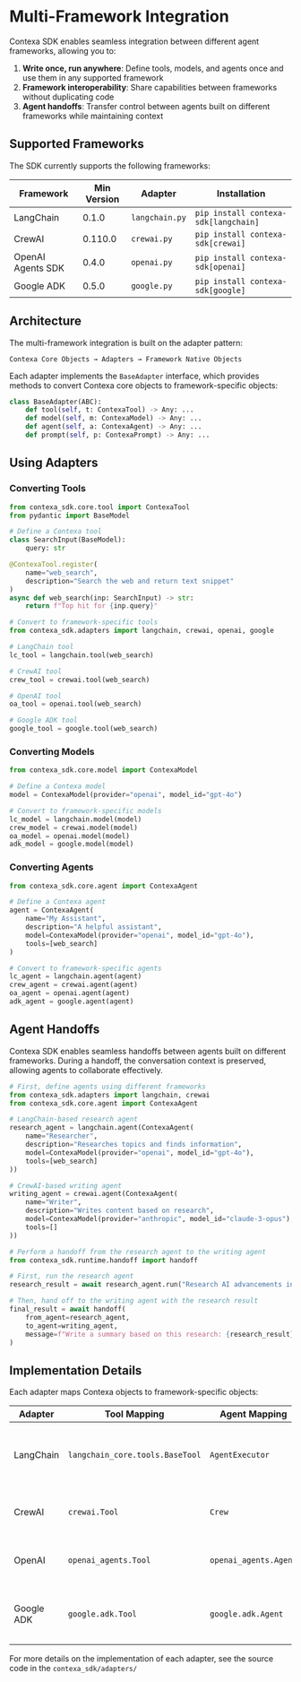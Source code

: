 # Multi-Framework Integration

Contexa SDK enables seamless integration between different agent frameworks, allowing you to:

1. **Write once, run anywhere**: Define tools, models, and agents once and use them in any supported framework
2. **Framework interoperability**: Share capabilities between frameworks without duplicating code
3. **Agent handoffs**: Transfer control between agents built on different frameworks while maintaining context

## Supported Frameworks

The SDK currently supports the following frameworks:

| Framework | Min Version | Adapter | Installation |
|-----------|-------------|---------|------------|
| LangChain | 0.1.0 | `langchain.py` | `pip install contexa-sdk[langchain]` |
| CrewAI | 0.110.0 | `crewai.py` | `pip install contexa-sdk[crewai]` |
| OpenAI Agents SDK | 0.4.0 | `openai.py` | `pip install contexa-sdk[openai]` |
| Google ADK | 0.5.0 | `google.py` | `pip install contexa-sdk[google]` |

## Architecture

The multi-framework integration is built on the adapter pattern:

```
Contexa Core Objects → Adapters → Framework Native Objects
```

Each adapter implements the `BaseAdapter` interface, which provides methods to convert Contexa core objects to framework-specific objects:

```python
class BaseAdapter(ABC):
    def tool(self, t: ContexaTool) -> Any: ...
    def model(self, m: ContexaModel) -> Any: ...
    def agent(self, a: ContexaAgent) -> Any: ...
    def prompt(self, p: ContexaPrompt) -> Any: ...
```

## Using Adapters

### Converting Tools

```python
from contexa_sdk.core.tool import ContexaTool
from pydantic import BaseModel

# Define a Contexa tool
class SearchInput(BaseModel):
    query: str

@ContexaTool.register(
    name="web_search",
    description="Search the web and return text snippet"
)
async def web_search(inp: SearchInput) -> str:
    return f"Top hit for {inp.query}"

# Convert to framework-specific tools
from contexa_sdk.adapters import langchain, crewai, openai, google

# LangChain tool
lc_tool = langchain.tool(web_search)

# CrewAI tool
crew_tool = crewai.tool(web_search)

# OpenAI tool
oa_tool = openai.tool(web_search)

# Google ADK tool
google_tool = google.tool(web_search)
```

### Converting Models

```python
from contexa_sdk.core.model import ContexaModel

# Define a Contexa model
model = ContexaModel(provider="openai", model_id="gpt-4o")

# Convert to framework-specific models
lc_model = langchain.model(model)
crew_model = crewai.model(model)
oa_model = openai.model(model)
adk_model = google.model(model)
```

### Converting Agents

```python
from contexa_sdk.core.agent import ContexaAgent

# Define a Contexa agent
agent = ContexaAgent(
    name="My Assistant",
    description="A helpful assistant",
    model=ContexaModel(provider="openai", model_id="gpt-4o"),
    tools=[web_search]
)

# Convert to framework-specific agents
lc_agent = langchain.agent(agent)
crew_agent = crewai.agent(agent)
oa_agent = openai.agent(agent)
adk_agent = google.agent(agent)
```

## Agent Handoffs

Contexa SDK enables seamless handoffs between agents built on different frameworks. During a handoff, the conversation context is preserved, allowing agents to collaborate effectively.

```python
# First, define agents using different frameworks
from contexa_sdk.adapters import langchain, crewai
from contexa_sdk.core.agent import ContexaAgent

# LangChain-based research agent
research_agent = langchain.agent(ContexaAgent(
    name="Researcher",
    description="Researches topics and finds information",
    model=ContexaModel(provider="openai", model_id="gpt-4o"),
    tools=[web_search]
))

# CrewAI-based writing agent
writing_agent = crewai.agent(ContexaAgent(
    name="Writer",
    description="Writes content based on research",
    model=ContexaModel(provider="anthropic", model_id="claude-3-opus"),
    tools=[]
))

# Perform a handoff from the research agent to the writing agent
from contexa_sdk.runtime.handoff import handoff

# First, run the research agent
research_result = await research_agent.run("Research AI advancements in 2023")

# Then, hand off to the writing agent with the research result
final_result = await handoff(
    from_agent=research_agent,
    to_agent=writing_agent,
    message=f"Write a summary based on this research: {research_result}"
)
```

## Implementation Details

Each adapter maps Contexa objects to framework-specific objects:

| Adapter | Tool Mapping | Agent Mapping | Notes |
|---------|--------------|---------------|-------|
| LangChain | `langchain_core.tools.BaseTool` | `AgentExecutor` | Uses `@tool` decorator or `BaseTool` subclass |
| CrewAI | `crewai.Tool` | `Crew` | CrewAI treats any callable as a tool |
| OpenAI | `openai_agents.Tool` | `openai_agents.Agent` | Generates JSON schema for tools |
| Google ADK | `google.adk.Tool` | `google.adk.Agent` | Follows ADK's agent creation pattern |

For more details on the implementation of each adapter, see the source code in the `contexa_sdk/adapters/`